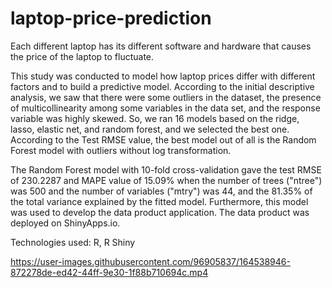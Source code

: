 # laptop-price-prediction

Each different laptop has its different software and hardware that causes the price of the laptop to fluctuate.

This study was conducted to model how laptop prices differ with different factors and to build a predictive model. According to the initial descriptive analysis, we saw that there were some outliers in the dataset, the presence of multicollinearity among some variables in the data set, and the response variable was highly skewed. So, we ran 16 models based on the ridge, lasso, elastic net, and random forest, and we selected the best one. According to the Test RMSE value, the best model out of all is the Random Forest model with outliers without log transformation.

The Random Forest model with 10-fold cross-validation gave the test RMSE of 230.2287 and MAPE value of 15.09% when the number of trees ("ntree") was 500 and the number of variables ("mtry") was 44, and the 81.35% of the total variance explained by the fitted model. Furthermore, this model was used to develop the data product application. The data product was deployed on ShinyApps.io.

Technologies used: R, R Shiny



https://user-images.githubusercontent.com/96905837/164538946-872278de-ed42-44ff-9e30-1f88b710694c.mp4


